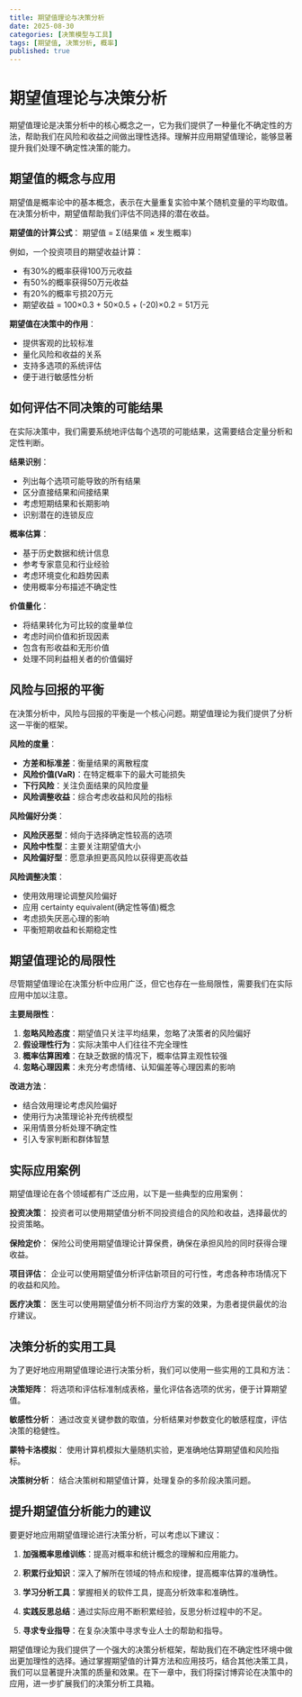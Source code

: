 ```yaml
---
title: 期望值理论与决策分析
date: 2025-08-30
categories: [决策模型与工具]
tags: [期望值, 决策分析, 概率]
published: true
---
```


# 期望值理论与决策分析

期望值理论是决策分析中的核心概念之一，它为我们提供了一种量化不确定性的方法，帮助我们在风险和收益之间做出理性选择。理解并应用期望值理论，能够显著提升我们处理不确定性决策的能力。

## 期望值的概念与应用

期望值是概率论中的基本概念，表示在大量重复实验中某个随机变量的平均取值。在决策分析中，期望值帮助我们评估不同选择的潜在收益。

**期望值的计算公式**：
期望值 = Σ(结果值 × 发生概率)

例如，一个投资项目的期望收益计算：
- 有30%的概率获得100万元收益
- 有50%的概率获得50万元收益
- 有20%的概率亏损20万元
- 期望收益 = 100×0.3 + 50×0.5 + (-20)×0.2 = 51万元

**期望值在决策中的作用**：
- 提供客观的比较标准
- 量化风险和收益的关系
- 支持多选项的系统评估
- 便于进行敏感性分析

## 如何评估不同决策的可能结果

在实际决策中，我们需要系统地评估每个选项的可能结果，这需要结合定量分析和定性判断。

**结果识别**：
- 列出每个选项可能导致的所有结果
- 区分直接结果和间接结果
- 考虑短期结果和长期影响
- 识别潜在的连锁反应

**概率估算**：
- 基于历史数据和统计信息
- 参考专家意见和行业经验
- 考虑环境变化和趋势因素
- 使用概率分布描述不确定性

**价值量化**：
- 将结果转化为可比较的度量单位
- 考虑时间价值和折现因素
- 包含有形收益和无形价值
- 处理不同利益相关者的价值偏好

## 风险与回报的平衡

在决策分析中，风险与回报的平衡是一个核心问题。期望值理论为我们提供了分析这一平衡的框架。

**风险的度量**：
- **方差和标准差**：衡量结果的离散程度
- **风险价值(VaR)**：在特定概率下的最大可能损失
- **下行风险**：关注负面结果的风险度量
- **风险调整收益**：综合考虑收益和风险的指标

**风险偏好分类**：
- **风险厌恶型**：倾向于选择确定性较高的选项
- **风险中性型**：主要关注期望值大小
- **风险偏好型**：愿意承担更高风险以获得更高收益

**风险调整决策**：
- 使用效用理论调整风险偏好
- 应用 certainty equivalent(确定性等值)概念
- 考虑损失厌恶心理的影响
- 平衡短期收益和长期稳定性

## 期望值理论的局限性

尽管期望值理论在决策分析中应用广泛，但它也存在一些局限性，需要我们在实际应用中加以注意。

**主要局限性**：
1. **忽略风险态度**：期望值只关注平均结果，忽略了决策者的风险偏好
2. **假设理性行为**：实际决策中人们往往不完全理性
3. **概率估算困难**：在缺乏数据的情况下，概率估算主观性较强
4. **忽略心理因素**：未充分考虑情绪、认知偏差等心理因素的影响

**改进方法**：
- 结合效用理论考虑风险偏好
- 使用行为决策理论补充传统模型
- 采用情景分析处理不确定性
- 引入专家判断和群体智慧

## 实际应用案例

期望值理论在各个领域都有广泛应用，以下是一些典型的应用案例：

**投资决策**：
投资者可以使用期望值分析不同投资组合的风险和收益，选择最优的投资策略。

**保险定价**：
保险公司使用期望值理论计算保费，确保在承担风险的同时获得合理收益。

**项目评估**：
企业可以使用期望值分析评估新项目的可行性，考虑各种市场情况下的收益和风险。

**医疗决策**：
医生可以使用期望值分析不同治疗方案的效果，为患者提供最优的治疗建议。

## 决策分析的实用工具

为了更好地应用期望值理论进行决策分析，我们可以使用一些实用的工具和方法：

**决策矩阵**：
将选项和评估标准制成表格，量化评估各选项的优劣，便于计算期望值。

**敏感性分析**：
通过改变关键参数的取值，分析结果对参数变化的敏感程度，评估决策的稳健性。

**蒙特卡洛模拟**：
使用计算机模拟大量随机实验，更准确地估算期望值和风险指标。

**决策树分析**：
结合决策树和期望值计算，处理复杂的多阶段决策问题。

## 提升期望值分析能力的建议

要更好地应用期望值理论进行决策分析，可以考虑以下建议：

1. **加强概率思维训练**：提高对概率和统计概念的理解和应用能力。

2. **积累行业知识**：深入了解所在领域的特点和规律，提高概率估算的准确性。

3. **学习分析工具**：掌握相关的软件工具，提高分析效率和准确性。

4. **实践反思总结**：通过实际应用不断积累经验，反思分析过程中的不足。

5. **寻求专业指导**：在复杂决策中寻求专业人士的帮助和指导。

期望值理论为我们提供了一个强大的决策分析框架，帮助我们在不确定性环境中做出更加理性的选择。通过掌握期望值的计算方法和应用技巧，结合其他决策工具，我们可以显著提升决策的质量和效果。在下一章中，我们将探讨博弈论在决策中的应用，进一步扩展我们的决策分析工具箱。